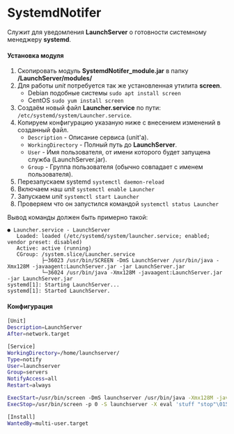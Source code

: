 # SystemdNotifer
Служит для уведомления **LaunchServer** о готовности системному менеджеру **systemd**.
#### Установка модуля
1. Скопировать модуль **SystemdNotifer_module.jar** в папку **/LaunchServer/modules/**
2. Для работы *unit* потребуется так же установленная утилита **screen**.
    - Debian подобные системы `sudo apt install screen`
    - CentOS `sudo yum install screen`
3. Создаём новый файл **Launcher.service** по пути: `/etc/systemd/system/Launcher.service`.
4. Копируем конфигурацию указаную ниже с внесением изменений в созданный файл.
    - `Description` - Описание сервиса (unit'а).
    - `WorkingDirectory` - Полный путь до **LaunchServer**.
    - `User` - Имя пользователя, от имени которого будет запущена служба (LaunchServer.jar).
    - `Group` - Группа пользователя (обычно совпадает с именем пользователя).
5. Перезапускаем systemd `systemctl daemon-reload`
6. Включаем наш *unit* `systemctl enable Launcher`
7. Запускаем *unit* `systemctl start Launcher`
8. Проверяем что он запустился командой `systemctl status Launcher`

Вывод команды должен быть примерно такой:

```
● Launcher.service - LaunchServer
   Loaded: loaded (/etc/systemd/system/launcher.service; enabled; vendor preset: disabled)
   Active: active (running)
   CGroup: /system.slice/Launcher.service
           ├─36023 /usr/bin/SCREEN -DmS LaunchServer /usr/bin/java -Xmx128M -javaagent:LaunchServer.jar -jar LaunchServer.jar
           └─36024 /usr/bin/java -Xmx128M -javaagent:LaunchServer.jar -jar LaunchServer.jar
systemd[1]: Starting LaunchServer...
systemd[1]: Started LaunchServer.
```

#### Конфигурация

```bash
[Unit]
Description=LaunchServer
After=network.target

[Service]
WorkingDirectory=/home/launchserver/
Type=notify
User=launchserver
Group=servers
NotifyAccess=all
Restart=always    

ExecStart=/usr/bin/screen -DmS launchserver /usr/bin/java -Xmx128M -javaagent:LaunchServer.jar -jar LaunchServer.jar
ExecStop=/usr/bin/screen -p 0 -S launchserver -X eval 'stuff "stop"\015'

[Install]
WantedBy=multi-user.target
```
